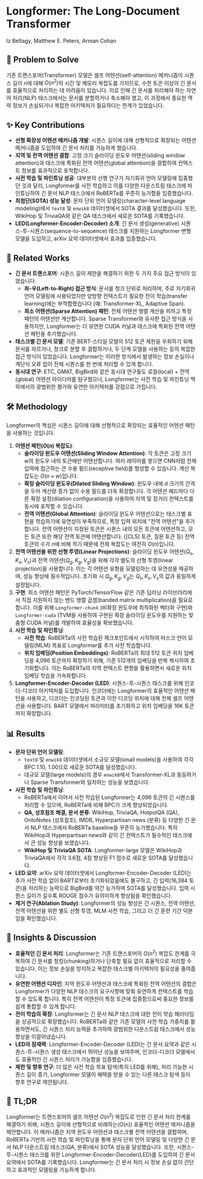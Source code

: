 # Longformer: The Long-Document Transformer

Iz Beltagy, Matthew E. Peters, Arman Cohan

## 🧩 Problem to Solve

기존 트랜스포머(Transformer) 모델은 셀프 어텐션(self-attention) 메커니즘이 시퀀스 길이 $n$에 대해 $O(n^2)$의 시간 및 메모리 복잡도를 가지므로, 수천 토큰 이상의 긴 문서를 효율적으로 처리하는 데 어려움이 있습니다. 이로 인해 긴 문서를 처리해야 하는 자연어 처리(NLP) 태스크에서는 문서를 분할하거나 축소해야 했고, 이 과정에서 중요한 맥락 정보가 손실되거나 복잡한 아키텍처가 필요하다는 한계가 있었습니다.

## ✨ Key Contributions

- **선형 확장성 어텐션 메커니즘 개발**: 시퀀스 길이에 대해 선형적으로 확장되는 어텐션 메커니즘을 도입하여 긴 문서 처리를 가능하게 했습니다.
- **지역 및 전역 어텐션 결합**: 고정 크기 슬라이딩 윈도우 어텐션(sliding window attention)과 태스크에 특화된 전역 어텐션(global attention)을 결합하여 컨텍스트 정보를 효과적으로 포착합니다.
- **사전 학습 및 파인튜닝 성공**: 대부분의 선행 연구가 자기회귀 언어 모델링에 집중했던 것과 달리, Longformer를 사전 학습하고 이를 다양한 다운스트림 태스크에 파인튜닝하여 긴 문서 NLP 태스크에서 RoBERTa를 꾸준히 능가함을 입증했습니다.
- **최첨단(SOTA) 성능 달성**: 문자 단위 언어 모델링(character-level language modeling)에서 `text8` 및 `enwik8` 데이터셋에서 SOTA 결과를 달성했습니다. 또한, WikiHop 및 TriviaQA와 같은 QA 태스크에서 새로운 SOTA를 기록했습니다.
- **LED(Longformer-Encoder-Decoder) 소개**: 긴 문서 생성(generative) 시퀀스-투-시퀀스(sequence-to-sequence) 태스크를 지원하는 Longformer 변형 모델을 도입하고, arXiv 요약 데이터셋에서 효과를 입증했습니다.

## 📎 Related Works

- **긴 문서 트랜스포머**: 시퀀스 길이 제한을 해결하기 위한 두 가지 주요 접근 방식이 있었습니다.
  - **좌-우(Left-to-Right) 접근 방식**: 문서를 청크 단위로 처리하며, 주로 자기회귀 언어 모델링에 사용되었지만 양방향 컨텍스트가 필요한 전이 학습(transfer learning)에는 부적합했습니다 (예: Transformer-XL, Adaptive Span).
  - **희소 어텐션(Sparse Attention) 패턴**: 전체 어텐션 행렬 계산을 피하고 특정 패턴의 어텐션만 계산합니다. Sparse Transformer와 유사한 접근 방식을 사용하지만, Longformer는 더 유연한 CUDA 커널과 태스크에 특화된 전역 어텐션 패턴을 추가했습니다.
- **태스크별 긴 문서 모델**: 기존 BERT-스타일 모델의 512 토큰 제한을 우회하기 위해 문서를 자르거나, 청크로 분할 후 결합하거나, 두 단계 모델을 사용하는 등의 복잡한 접근 방식이 있었습니다. Longformer는 이러한 방식에서 발생하는 정보 손실이나 계단식 오류 없이 전체 시퀀스를 한 번에 처리할 수 있게 합니다.
- **동시대 연구**: ETC, GMAT, BigBird와 같은 동시대 연구들도 로컬(local) + 전역(global) 어텐션 아이디어를 탐구했으나, Longformer는 사전 학습 및 파인튜닝 맥락에서의 광범위한 평가와 유연한 아키텍처를 강점으로 가집니다.

## 🛠️ Methodology

Longformer의 핵심은 시퀀스 길이에 대해 선형적으로 확장되는 효율적인 어텐션 패턴을 사용하는 것입니다.

1. **어텐션 패턴($O(n)$ 복잡도)**:
   - **슬라이딩 윈도우 어텐션(Sliding Window Attention)**: 각 토큰은 고정 크기 $w$의 윈도우 내의 토큰에만 어텐션합니다. 여러 레이어를 쌓으면 CNN처럼 전체 입력에 접근하는 큰 수용 필드(receptive field)를 형성할 수 있습니다. 계산 복잡도는 $O(n \times w)$입니다.
   - **확장 슬라이딩 윈도우(Dilated Sliding Window)**: 윈도우 내에 $d$ 크기의 간격을 두어 계산량 증가 없이 수용 필드를 더욱 확장합니다. 각 어텐션 헤드마다 다른 확장 설정(dilation configuration)을 사용하여 지역 및 장거리 컨텍스트를 동시에 포착할 수 있습니다.
   - **전역 어텐션(Global Attention)**: 슬라이딩 윈도우 어텐션으로는 태스크별 표현을 학습하기에 유연성이 부족하므로, 특정 입력 위치에 "전역 어텐션"을 추가합니다. 전역 어텐션이 지정된 토큰은 시퀀스 내의 모든 토큰에 어텐션하고, 모든 토큰 또한 해당 전역 토큰에 어텐션합니다. ([CLS] 토큰, 질문 토큰 등) 전역 토큰의 수가 $n$에 비해 적기 때문에 전체 복잡도는 여전히 $O(n)$입니다.
2. **전역 어텐션을 위한 선형 투영(Linear Projections)**: 슬라이딩 윈도우 어텐션($Q_s, K_s, V_s$)과 전역 어텐션($Q_g, K_g, V_g$)을 위해 각각 별도의 선형 투영(linear projection)을 사용합니다. 이는 각 어텐션 유형을 모델링하는 데 유연성을 제공하며, 성능 향상에 필수적입니다. 초기화 시 $Q_g, K_g, V_g$는 $Q_s, K_s, V_s$의 값과 동일하게 설정됩니다.
3. **구현**: 희소 어텐션 패턴은 PyTorch/TensorFlow 같은 기존 딥러닝 라이브러리에서 직접 지원하지 않는 밴드 행렬 곱셈(banded matrix multiplication)을 필요로 합니다. 이를 위해 `Longformer-chunk` (비확장 윈도우에 최적화된 벡터화 구현)와 `Longformer-cuda` (TVM을 사용하여 구현된 확장 슬라이딩 윈도우를 지원하는 맞춤형 CUDA 커널)를 개발하여 효율성을 확보했습니다.
4. **사전 학습 및 파인튜닝**:
   - **사전 학습**: RoBERTa의 사전 학습된 체크포인트에서 시작하여 마스크 언어 모델링(MLM) 목표로 Longformer를 추가 사전 학습합니다.
   - **위치 임베딩(Position Embeddings)**: RoBERTa의 최대 512 토큰 위치 임베딩을 4,096 토큰까지 확장하기 위해, 기존 512개의 임베딩을 반복 복사하여 초기화합니다. 이는 RoBERTa의 지역 컨텍스트 편향을 활용하면서 새로운 위치 임베딩 학습을 가속화합니다.
5. **Longformer-Encoder-Decoder (LED)**: 시퀀스-투-시퀀스 태스크를 위해 인코더-디코더 아키텍처를 도입합니다. 인코더에는 Longformer의 효율적인 어텐션 패턴을 사용하고, 디코더는 인코딩된 토큰과 이전 디코딩 위치에 대해 전체 셀프 어텐션을 사용합니다. BART 모델에서 파라미터를 초기화하고 위치 임베딩을 16K 토큰까지 확장합니다.

## 📊 Results

- **문자 단위 언어 모델링**:
  - `text8` 및 `enwik8` 데이터셋에서 소규모 모델(small models)을 사용하여 각각 BPC 1.10, 1.00으로 새로운 SOTA를 달성했습니다.
  - 대규모 모델(large models)의 경우 `enwik8`에서 Transformer-XL과 동등하거나 Sparse Transformer와 일치하는 성능을 보였습니다.
- **사전 학습 및 파인튜닝**:
  - RoBERTa에서 이어서 사전 학습된 Longformer는 4,096 토큰의 긴 시퀀스를 처리할 수 있으며, RoBERTa에 비해 BPC가 크게 향상되었습니다.
  - **QA, 상호참조 해결, 문서 분류**: WikiHop, TriviaQA, HotpotQA (QA), OntoNotes (상호참조), IMDB, Hyperpartisan news (분류) 등 다양한 긴 문서 NLP 태스크에서 RoBERTa baseline을 꾸준히 능가했습니다. 특히 WikiHop과 Hyperpartisan news와 같이 긴 컨텍스트가 필수적인 태스크에서 큰 성능 향상을 보였습니다.
  - **WikiHop 및 TriviaQA SOTA**: Longformer-large 모델은 WikiHop과 TriviaQA에서 각각 3.6점, 4점 향상된 F1 점수로 새로운 SOTA를 달성했습니다.
- **LED 요약**: arXiv 요약 데이터셋에서 Longformer-Encoder-Decoder (LED)는 추가 사전 학습 없이 BART로부터 초기화되었음에도 불구하고, 긴 입력(16,384 토큰)을 처리하는 능력으로 BigBird를 약간 능가하며 SOTA를 달성했습니다. 입력 시퀀스 길이가 길수록 ROUGE 점수가 유의미하게 향상됨을 확인했습니다.
- **제거 연구(Ablation Study)**: Longformer의 성능 향상은 긴 시퀀스, 전역 어텐션, 전역 어텐션을 위한 별도 선형 투영, MLM 사전 학습, 그리고 더 긴 훈련 기간 덕분임을 확인했습니다.

## 🧠 Insights & Discussion

- **효율적인 긴 문서 처리**: Longformer는 기존 트랜스포머의 $O(n^2)$ 복잡도 한계를 극복하여 긴 문서를 청킹(chunking)하거나 단축할 필요 없이 효율적으로 처리할 수 있습니다. 이는 정보 손실을 방지하고 복잡한 태스크별 아키텍처의 필요성을 줄여줍니다.
- **유연한 어텐션 디자인**: 지역 윈도우 어텐션과 태스크에 특화된 전역 어텐션의 결합은 Longformer가 다양한 NLP 태스크의 요구사항에 맞춰 유연하게 컨텍스트를 학습할 수 있도록 합니다. 특히 전역 어텐션이 특정 토큰에 집중함으로써 중요한 정보를 쉽게 통합할 수 있게 합니다.
- **전이 학습의 확장**: Longformer는 긴 문서 NLP 태스크에 대한 전이 학습 패러다임을 성공적으로 확장했습니다. RoBERTa와 같은 기존 모델의 사전 학습 가중치를 활용하면서도, 긴 시퀀스 처리 능력을 추가하여 광범위한 다운스트림 태스크에서 성능 향상을 이끌어냈습니다.
- **LED의 잠재력**: Longformer-Encoder-Decoder (LED)는 긴 문서 요약과 같은 시퀀스-투-시퀀스 생성 태스크에서 뛰어난 성능을 보여주며, 인코더-디코더 모델에서도 효율적인 긴 시퀀스 처리가 가능함을 입증했습니다.
- **제한 및 향후 연구**: 더 많은 사전 학습 목표 탐색(특히 LED를 위해), 처리 가능한 시퀀스 길이 증가, Longformer 모델이 혜택을 받을 수 있는 다른 태스크 탐색 등이 향후 연구로 제안됩니다.

## 📌 TL;DR

Longformer는 트랜스포머의 셀프 어텐션 $O(n^2)$ 복잡도로 인한 긴 문서 처리 한계를 해결하기 위해, 시퀀스 길이에 선형적으로 비례하는(O(n)) 효율적인 어텐션 메커니즘을 제안합니다. 이 메커니즘은 지역 윈도우 어텐션과 태스크별 전역 어텐션을 결합하며, RoBERTa 기반의 사전 학습 및 파인튜닝을 통해 문자 단위 언어 모델링 및 다양한 긴 문서 NLP 다운스트림 태스크(QA, 분류)에서 SOTA 성능을 달성했습니다. 또한, 시퀀스-투-시퀀스 태스크를 위한 Longformer-Encoder-Decoder(LED)를 도입하여 긴 문서 요약에서 SOTA를 기록했습니다. Longformer는 긴 문서 처리 시 정보 손실 없이 간단하고 효과적인 모델링을 가능하게 합니다.
